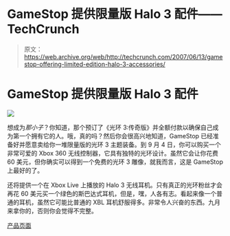 # GameStop 提供限量版 Halo 3 配件——TechCrunch

> 原文：<https://web.archive.org/web/http://techcrunch.com/2007/06/13/gamestop-offering-limited-edition-halo-3-accessories/>

# GameStop 提供限量版 Halo 3 配件

![](img/53f89fe7c959e3a4b970351724dc4bed.png)

想成为*那小子*？你知道，那个预订了《光环 3:传奇版》并全额付款以确保自己成为第一个拥有它的人。哦，真的吗？然后你会很高兴地知道，GameStop 已经准备好并愿意卖给你一堆限量版的光环 3 主题装备。到 9 月 4 日，你可以购买一个非常可爱的 Xbox 360 无线控制器，它具有独特的光环设计。虽然它会让你花费 60 美元，但你确实可以得到一个免费的光环 3 雕像，就我而言，这是 GameStop 上最好的了。

还将提供一个在 Xbox Live 上播放的 Halo 3 无线耳机。只有真正的光环粉丝才会再花 60 美元买一个绿色的斯巴达式耳机，但是，嘿，人各有志。看起来像一个普通的耳机，虽然它可能比普通的 XBL 耳机舒服得多。非常令人兴奋的东西。九月来拿你的，否则你会觉得不完整。

[产品页面](https://web.archive.org/web/20201129022303/http://www.gamestop.com/product.asp?product%5Fid=802707)